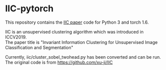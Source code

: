 # IIC-pytorch

This repository contains the [IIC paper](https://arxiv.org/abs/1807.06653) code for Python 3 and torch 1.6.

IIC is an unsupervised clustering algorithm which was introduced in ICCV2019.  
The paper title is "Invariant Information Clustering for Unsupervised Image Classification and Segmentation"

Currently, iic/cluster_sobel_twohead.py has been converted and can be run.  
The original code is from https://github.com/xu-ji/IIC
